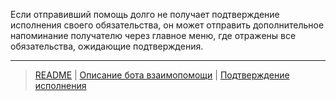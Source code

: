Если отправивший помощь долго не получает подтверждение исполнения своего обязательства, он может отправить дополнительное напоминание получателю через главное меню, где отражены все обязательства, ожидающие подтверждения. 

---
> [README](README.md)  |   [Описание бота взаимопомощи](../index.md)  |  [Подтверждение исполнения](../actions/confirmation_of_transfer.md)
